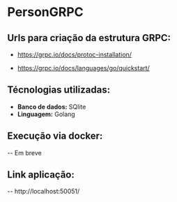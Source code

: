 # PersonGRPC

## Urls para criação da estrutura GRPC:

* https://grpc.io/docs/protoc-installation/

* https://grpc.io/docs/languages/go/quickstart/

## Técnologias utilizadas:

* **Banco de dados:** SQlite
* **Linguagem:** Golang

## Execução via docker:

-- Em breve

## Link aplicação:

-- http://localhost:50051/